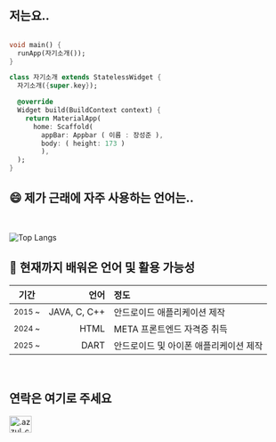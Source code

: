 ## 저는요.. <!-- 나에 대해서 설명하는 부분 코드 블럭 -->

``` dart

void main() {
  runApp(자기소개());
}

class 자기소개 extends StatelessWidget {
  자기소개({super.key});

  @override
  Widget build(BuildContext context) {
    return MaterialApp(
      home: Scaffold(
        appBar: Appbar ( 이름 : 장성준 ),
        body: ( height: 173 )
        ),
  );
}

```

## 😄 제가 근래에 자주 사용하는 언어는..
<br>

![Top Langs](https://github-readme-stats.vercel.app/api/top-langs/?username=NE7K&layout=compact)


## 🌱 현재까지 배워온 언어 및 활용 가능성
<div markdown="1">

|기간|언어|정도|
|:-:|-:|:-|
|<sub>2015 ~ </sub> | JAVA, C, C++ | 안드로이드 애플리케이션 제작 |
|<sub>2024 ~ </sub> | HTML | META 프론트엔드 자격증 취득 |
|<sub>2025 ~ </sub> | DART | 안드로이드 및 아이폰 애플리케이션 제작 |

</div>

<br>

## 연락은 여기로 주세요

<p align="left">
<a href="https://discord.gg/.azzul_carrot" target="blank"><img align="center" src="https://raw.githubusercontent.com/rahuldkjain/github-profile-readme-generator/master/src/images/icons/Social/discord.svg" alt=".azzul_carrot" height="30" width="40" /></a>
</p>

<!--
**NE7K/NE7K** is a ✨ _special_ ✨ repository because its `README.md` (this file) appears on your GitHub profile.

Here are some ideas to get you started:

- 🔭 I’m currently working on ...
- 🌱 I’m currently learning ...
- 👯 I’m looking to collaborate on ...
- 🤔 I’m looking for help with ...
- 💬 Ask me about ...
- 📫 How to reach me: ...
-  Pronouns: ...
- ⚡ Fun fact: ...
-->
